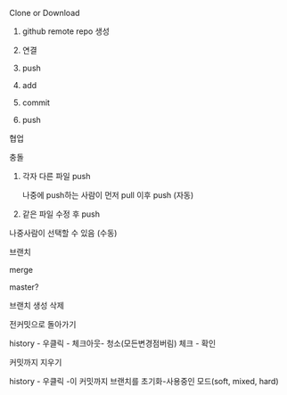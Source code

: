

Clone or Download



1. github remote repo 생성

2. 연결
3. push



1. add
2. commit
3. push





협업



충돌

1. 각자 다른 파일 push

   나중에 push하는 사람이 먼저 pull 이후 push (자동)
   
2.  같은 파일 수정 후 push

   나중사람이 선택할 수 있음 (수동)



브랜치

merge

master?



브랜치 생성 삭제



전커밋으로 돌아가기

history - 우클릭 - 체크아웃- 청소(모든변경점버림) 체크 - 확인



커밋까지 지우기

history - 우클릭 -이 커밋까지  브랜치를 초기화-사용중인 모드(soft, mixed, hard)
